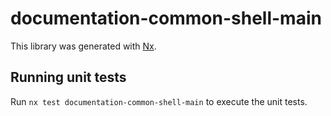 # documentation-common-shell-main

This library was generated with [Nx](https://nx.dev).

## Running unit tests

Run `nx test documentation-common-shell-main` to execute the unit tests.
